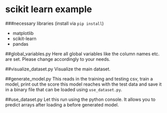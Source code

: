 # scikit learn example
###necessary libraries
(install via `pip install`)
- matplotlib
- scikit-learn
- pandas

##global_variables.py
Here all global variables like the column names etc. are set. Please change accordingly to your needs.

##visualize_dataset.py
Visualize the main dataset.

##generate_model.py
This reads in the training and testing csv, train a model, print out the score this model reaches with the test data and save it in a binary file that can be loaded using `use_dataset.py`.

##use_dataset.py
Let this run using the python console. It allows you to predict arrays after loading a before generated model.
